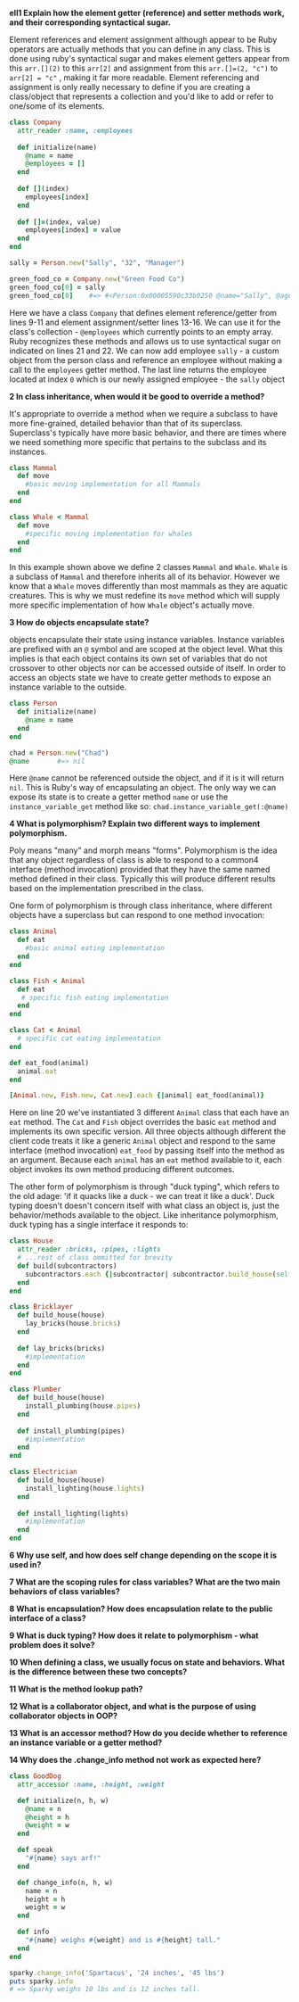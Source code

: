 **ell1 Explain how the element getter (reference) and setter methods work, and their corresponding syntactical sugar.**

Element references and element assignment although appear to be Ruby operators are actually methods that you can define in any class. This is done using ruby's syntactical sugar and makes element getters appear from this `arr.[](2)` to this `arr[2]` and assignment from this `arr.[]=(2, "c")` to `arr[2] = "c"` , making it far more readable. Element referencing and assignment is only really necessary to define if you are creating a class/object that represents a collection and you'd like to add or refer to one/some of its elements. 

```ruby
class Company
  attr_reader :name, :employees
  
  def initialize(name)
    @name = name
    @employees = []
  end
  
  def [](index)
    employees[index]
  end
  
  def []=(index, value)
    employees[index] = value
  end
end

sally = Person.new("Sally", "32", "Manager")

green_food_co = Company.new("Green Food Co")
green_food_co[0] = sally
green_food_co[0]	#=> #<Person:0x00005590c33b0250 @name="Sally", @age="32", @position="Manager">
```

Here we have a class `Company` that defines element reference/getter from lines 9-11 and element assignment/setter lines 13-16. We can use it for the class's collection - `@employees` which currently points to an empty array. Ruby recognizes these methods and allows us to use syntactical sugar on indicated on lines 21 and 22. We can now add employee `sally` - a custom object from the person class and reference an employee without making a call to the `employees` getter method. The last line returns the employee located at index `0` which is our newly assigned employee - the `sally` object 

**2 In class inheritance, when would it be good to override a method?**

It's appropriate to override a method when we require a subclass to have more fine-grained, detailed behavior than that of its superclass. Superclass's typically have more basic behavior, and there are times where we need something more specific that pertains to the subclass and its instances.

```ruby
class Mammal
  def move
    #basic moving implementation for all Mammals
  end
end

class Whale < Mammal
  def move
    #specific moving implementation for whales
  end
end
```

In this example shown above we define 2 classes `Mammal` and `Whale`. `Whale` is a subclass of `Mammal` and therefore inherits all of its behavior. However we know that a `Whale` moves differently than most mammals as they are aquatic creatures. This is why we must redefine its `move` method which will supply more specific implementation of how `Whale` object's actually move.

**3 How do objects encapsulate state?**

objects encapsulate their state using instance variables. Instance variables are prefixed with an `@` symbol and are scoped at the object level. What this implies is that each object contains its own set of variables that do not crossover to other objects nor can be accessed outside of itself. In order to access an objects state we have to create getter methods to expose an instance variable to the outside.

```ruby
class Person
  def initialize(name)
    @name = name
  end
end

chad = Person.new("Chad")
@name		#=> nil
```

 Here `@name` cannot be referenced outside the object, and if it is it will return `nil`. This is Ruby's way of encapsulating an object. The only way we can expose its state is to create a getter method `name` or use the `instance_variable_get` method like so: `chad.instance_variable_get(:@name)` 

**4 What is polymorphism? Explain two different ways to implement polymorphism.**

Poly means "many" and morph means "forms". Polymorphism is the idea that any object regardless of class is able to respond to a common4 interface (method invocation) provided that they have the same named method defined in their class. Typically this will produce different results based on the implementation prescribed in the class.

One form of polymorphism is through class inheritance, where different objects have a superclass but can respond to one method invocation:

```ruby
class Animal
  def eat
    #basic animal eating implementation
  end
end

class Fish < Animal
  def eat
   # specific fish eating implementation 
  end
end

class Cat < Animal
  # specific cat eating implementation
end

def eat_food(animal)
  animal.eat
end

[Animal.new, Fish.new, Cat.new].each {|animal| eat_food(animal)}
```

Here on line 20 we've instantiated 3 different  `Animal` class that each have an `eat` method. The `Cat` and `Fish` object overrides the basic `eat` method and implements its own specific version. All three objects although different the client code treats it like a generic `Animal` object and respond to the same interface (method invocation) `eat_food` by passing itself into the method as an argument. Because each `animal` has an `eat` method available to it, each object invokes its own method producing different outcomes.

The other form of polymorphism is through "duck typing", which refers to the old adage: 'if it quacks like a duck - we can treat it like a duck'. Duck typing doesn't doesn't concern itself with what class an object is, just the behavior/methods available to the object. Like inheritance polymorphism, duck typing has a single interface it responds to:

```ruby
class House
  attr_reader :bricks, :pipes, :lights
  # ...rest of class ommitted for brevity
  def build(subcontractors)
    subcontractors.each {|subcontractor| subcontractor.build_house(self)}
  end
end

class Bricklayer
  def build_house(house)
    lay_bricks(house.bricks)
  end
  
  def lay_bricks(bricks)
    #implementation
  end
end

class Plumber
  def build_house(house)
    install_plumbing(house.pipes)
  end
  
  def install_plumbing(pipes)
    #implementation
  end
end

class Electrician
  def build_house(house)
    install_lighting(house.lights)
  end
  
  def install_lighting(lights)
    #implementation
  end
end
```





**6 Why use self, and how does self change depending on the scope it is used in?**

**7 What are the scoping rules for class variables? What are the two main behaviors of class variables?**

**8 What is encapsulation? How does encapsulation relate to the public interface of a class?**

**9 What is duck typing? How does it relate to polymorphism - what problem does it solve?**

**10 When defining a class, we usually focus on state and behaviors. What is the difference between these two concepts?**

**11 What is the method lookup path?**

**12 What is a collaborator object, and what is the purpose of using collaborator objects in OOP?**

**13 What is an accessor method? How do you decide whether to reference an instance variable or a getter method?**

**14 Why does the .change_info method not work as expected here?**

```ruby
class GoodDog
  attr_accessor :name, :height, :weight

  def initialize(n, h, w)
    @name = n
    @height = h
    @weight = w
  end

  def speak
    "#{name} says arf!"
  end

  def change_info(n, h, w)
    name = n
    height = h
    weight = w
  end

  def info
    "#{name} weighs #{weight} and is #{height} tall."
  end
end

sparky.change_info('Spartacus', '24 inches', '45 lbs')
puts sparky.info      
# => Sparky weighs 10 lbs and is 12 inches tall.
```
